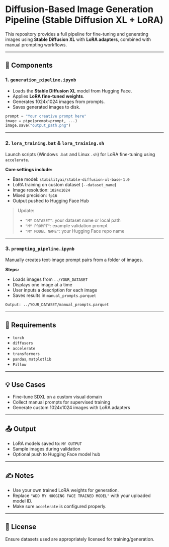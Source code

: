 
# Diffusion-Based Image Generation Pipeline (Stable Diffusion XL + LoRA)

This repository provides a full pipeline for fine-tuning and generating images using **Stable Diffusion XL** with **LoRA adapters**, combined with manual prompting workflows.

---

## 📁 Components

### 1. `generation_pipeline.ipynb`
- Loads the **Stable Diffusion XL** model from Hugging Face.
- Applies **LoRA fine-tuned weights**.
- Generates 1024x1024 images from prompts.
- Saves generated images to disk.

```python
prompt = "Your creative prompt here"
image = pipe(prompt=prompt, ...)
image.save("output_path.png")
```

---

### 2. `lora_training.bat` & `lora_training.sh`
Launch scripts (Windows `.bat` and Linux `.sh`) for LoRA fine-tuning using `accelerate`.

**Core settings include:**
- Base model: `stabilityai/stable-diffusion-xl-base-1.0`
- LoRA training on custom dataset (`--dataset_name`)
- Image resolution: `1024x1024`
- Mixed precision: `fp16`
- Output pushed to Hugging Face Hub

> Update:
> - `"MY DATASET"`: your dataset name or local path
> - `"MY PROMPT"`: example validation prompt
> - `"MY MODEL NAME"`: your Hugging Face repo name

---

### 3. `prompting_pipeline.ipynb`
Manually creates text-image prompt pairs from a folder of images.

**Steps:**
- Loads images from `../YOUR_DATASET`
- Displays one image at a time
- User inputs a description for each image
- Saves results in `manual_prompts.parquet`

```bash
Output: ../YOUR_DATASET/manual_prompts.parquet
```

---

## 🧠 Requirements

- `torch`
- `diffusers`
- `accelerate`
- `transformers`
- `pandas`, `matplotlib`
- `Pillow`

---

## 💡 Use Cases

- Fine-tune SDXL on a custom visual domain
- Collect manual prompts for supervised training
- Generate custom 1024x1024 images with LoRA adapters

---

## 📤 Output

- LoRA models saved to: `MY OUTPUT`
- Sample images during validation
- Optional push to Hugging Face model hub

---

## ✍️ Notes

- Use your own trained LoRA weights for generation.
- Replace `"ADD MY HUGGING FACE TRAINED MODEL"` with your uploaded model ID.
- Make sure `accelerate` is configured properly.

---

## 📜 License

Ensure datasets used are appropriately licensed for training/generation.
